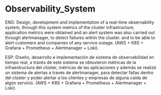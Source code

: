 # Observability_System

ENG: Design, development and implementation of a real-time observability system, through this system metrics of the cluster infrastructure, application metrics were obtained and an alert system was also carried out through alertmanager, to detect failures within the cluster. and to be able to alert customers and companies of any service outage. (AWS + K8S + Grafana + Prometheus + Alertmanager + Loki).

ESP: Diseño, desarrollo e implementación de sistema de observabilidad en tiempo real, a través de este sistema se obtuvieron métricas de la infraestructura del clúster, métricas de las aplicaciones y además se realizó un sistema de alertas a través de alertmanager, para detectar fallas dentro del clúster y poder alertar a los clientes y empresas de alguna caída de algún servicio. (AWS + K8S + Grafana + Prometheus + Alertmanager + Loki).


